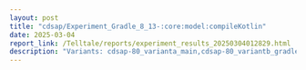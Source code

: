 ```yaml
---
layout: post
title: "cdsap/Experiment_Gradle_8_13-:core:model:compileKotlin"
date: 2025-03-04
report_link: /Telltale/reports/experiment_results_20250304012829.html
description: "Variants: cdsap-80_varianta_main,cdsap-80_variantb_gradle_8_13"
---
```

